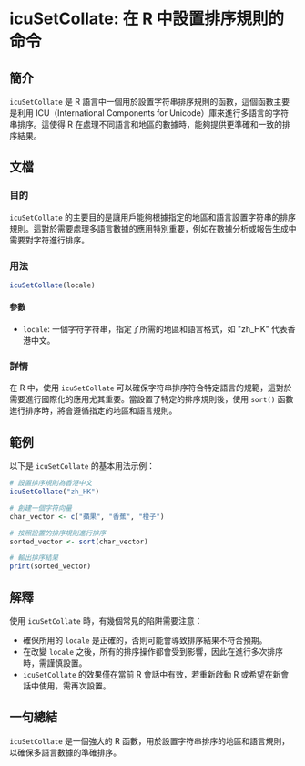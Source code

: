 <!--
Meta Description: # icuSetCollate: 在 R 中設置排序規則的命令 ## 簡介 `icuSetCollate` 是 R 語言中一個用於設置字符串排序規則的函數，這個函數主要是利用 ICU（International Components for Unicode）庫來進行多語言的字符串排序。這使得 R 在...
Meta Keywords: icusetcollate, locale, zh_hk, sort, char_vector
-->

# icuSetCollate: 在 R 中設置排序規則的命令

## 簡介
`icuSetCollate` 是 R 語言中一個用於設置字符串排序規則的函數，這個函數主要是利用 ICU（International Components for Unicode）庫來進行多語言的字符串排序。這使得 R 在處理不同語言和地區的數據時，能夠提供更準確和一致的排序結果。

## 文檔
### 目的
`icuSetCollate` 的主要目的是讓用戶能夠根據指定的地區和語言設置字符串的排序規則。這對於需要處理多語言數據的應用特別重要，例如在數據分析或報告生成中需要對字符進行排序。

### 用法
```R
icuSetCollate(locale)
```
#### 參數
- `locale`: 一個字符字符串，指定了所需的地區和語言格式，如 "zh_HK" 代表香港中文。

### 詳情
在 R 中，使用 `icuSetCollate` 可以確保字符串排序符合特定語言的規範，這對於需要進行國際化的應用尤其重要。當設置了特定的排序規則後，使用 `sort()` 函數進行排序時，將會遵循指定的地區和語言規則。

## 範例
以下是 `icuSetCollate` 的基本用法示例：

```R
# 設置排序規則為香港中文
icuSetCollate("zh_HK")

# 創建一個字符向量
char_vector <- c("蘋果", "香蕉", "橙子")

# 按照設置的排序規則進行排序
sorted_vector <- sort(char_vector)

# 輸出排序結果
print(sorted_vector)
```

## 解釋
使用 `icuSetCollate` 時，有幾個常見的陷阱需要注意：
- 確保所用的 `locale` 是正確的，否則可能會導致排序結果不符合預期。
- 在改變 `locale` 之後，所有的排序操作都會受到影響，因此在進行多次排序時，需謹慎設置。
- `icuSetCollate` 的效果僅在當前 R 會話中有效，若重新啟動 R 或希望在新會話中使用，需再次設置。

## 一句總結
`icuSetCollate` 是一個強大的 R 函數，用於設置字符串排序的地區和語言規則，以確保多語言數據的準確排序。